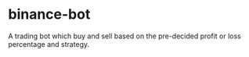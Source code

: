 # binance-bot
A trading bot which buy and sell based on the pre-decided profit or loss percentage and strategy.
